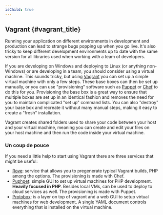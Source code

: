 ```yaml
---
isChild: true
---
```


## Vagrant {#vagrant_title}

Running your application on different environments in development and production can lead to strange bugs 
popping up when you go live. It's also tricky to keep different development environments up to date with the same 
version for all libraries used when working with a team of developers. 

If you are developing on Windows and deploying to Linux (or anything non-Windows) or are developing in a team, you 
should consider using a virtual machine. This sounds tricky, but using [Vagrant][vagrant] you can set up a simple 
virtual machine with only a few steps. These base boxes can then be set up manually, or you can use "provisioning" 
software such as [Puppet][puppet] or [Chef][chef] to do this for you. Provisioning the base box is a great way to 
ensure that multiple boxes are set up in an identical fashion and removes the need for you to maintain complicated 
"set up" command lists. You can also "destroy" your base box and recreate it without many manual steps, making it
easy to create a "fresh" installation.

Vagrant creates shared folders used to share your code between your host and your virtual machine, meaning you can 
create and edit your files on your host machine and then run the code inside your virtual machine.

### Un coup de pouce

If you need a little help to start using Vagrant there are three services that might be useful:

- [Rove][rove]: service that allows you to pregenerate typical Vagrant builds, PHP among the options. The
  provisioning is made with Chef.
- [Puphpet][puphpet]: simple GUI to set up virtual machines for PHP development. **Heavily focused in PHP**. Besides
  local VMs, can be used to deploy to cloud services as well. The provisioning is made with Puppet.
- [Protobox][protobox]: is a layer on top of vagrant and a web GUI to setup virtual machines for web development. A single YAML document controls everything that is installed on the virtual machine.

[vagrant]: http://vagrantup.com/
[puppet]: http://www.puppetlabs.com/
[chef]: http://www.opscode.com/
[rove]: http://rove.io/
[puphpet]: https://puphpet.com/
[protobox]: http://getprotobox.com/
